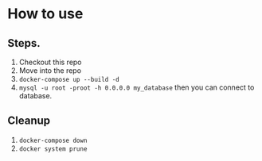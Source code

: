 # How to use

## Steps.

1. Checkout this repo
1. Move into the repo
1. `docker-compose up --build -d`
1. `mysql -u root -proot -h 0.0.0.0 my_database` then you can connect to database.

## Cleanup

1. `docker-compose down`
1. `docker system prune`

